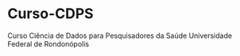 # Curso-CDPS

Curso Ciência de Dados para Pesquisadores da Saúde
Universidade Federal de Rondonópolis

